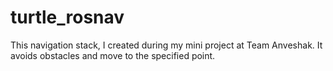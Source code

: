 # turtle_rosnav
This navigation stack, I created during my mini project at Team Anveshak. It avoids obstacles and move to the specified point.
